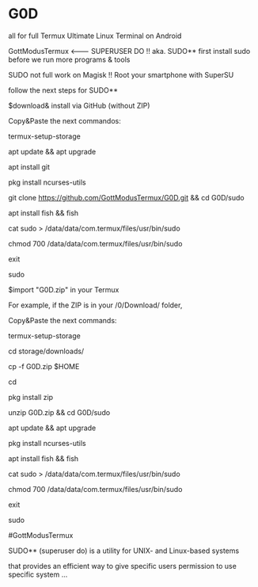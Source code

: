 # G0D
all for full Termux
Ultimate Linux Terminal on Android

GottModusTermux <---
SUPERUSER DO !! aka. SUDO** first install sudo before we run more programs & tools

SUDO not full work on Magisk !! Root your smartphone with SuperSU

follow the next steps for SUDO**

$download& install via GitHub (without ZIP)

Copy&Paste the next commandos:

termux-setup-storage

apt update && apt upgrade

apt install git

pkg install ncurses-utils

git clone https://github.com/GottModusTermux/G0D.git && cd G0D/sudo

apt install fish && fish

cat sudo > /data/data/com.termux/files/usr/bin/sudo

chmod 700 /data/data/com.termux/files/usr/bin/sudo

exit

sudo

$import "G0D.zip" in your Termux

For example, if the ZIP is in your /0/Download/ folder,

Copy&Paste the next commands:

termux-setup-storage

cd storage/downloads/

cp -f G0D.zip $HOME

cd

pkg install zip

unzip G0D.zip && cd G0D/sudo

apt update && apt upgrade

pkg install ncurses-utils

apt install fish && fish

cat sudo > /data/data/com.termux/files/usr/bin/sudo

chmod 700 /data/data/com.termux/files/usr/bin/sudo

exit

sudo

#GottModusTermux

SUDO** (superuser do) is a utility for UNIX- and Linux-based systems

that provides an efficient way to give specific users permission to use specific system ...
